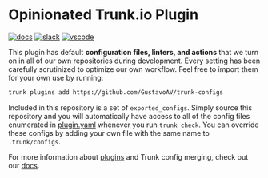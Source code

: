 # Opinionated Trunk.io Plugin

[![docs](https://img.shields.io/badge/-docs-darkgreen?logo=readthedocs&logoColor=ffffff)][docs]
[![slack](https://img.shields.io/badge/-slack-611f69?logo=slack)][slack]
[![vscode](https://img.shields.io/visual-studio-marketplace/i/trunk.io?color=0078d7&label=vscode&logo=visualstudiocode)][vscode]

This plugin has default **configuration files, linters, and actions** that we turn on in all of our
own repositories during development. Every setting has been carefully scrutinized to optimize our
own workflow. Feel free to import them for your own use by running:

```bash
trunk plugins add https://github.com/GustavoAV/trunk-configs
```

Included in this repository is a set of `exported_configs`. Simply source this repository and you
will automatically have access to all of the config files enumerated in [plugin.yaml](./plugin.yaml)
whenever you run `trunk check`. You can override these configs by adding your own file with the same
name to `.trunk/configs`.

For more information about [plugins](https://github.com/trunk-io/plugins) and Trunk config merging,
check out our [docs][docs].

[slack]: https://slack.trunk.io
[docs]: https://docs.trunk.io
[vscode]: https://marketplace.visualstudio.com/items?itemName=Trunk.io

